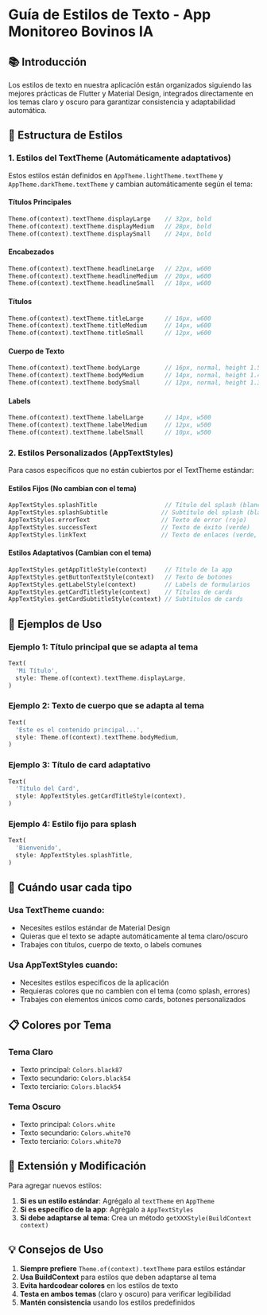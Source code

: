 # Guía de Estilos de Texto - App Monitoreo Bovinos IA

## 📚 Introducción

Los estilos de texto en nuestra aplicación están organizados siguiendo las mejores prácticas de Flutter y Material Design, integrados directamente en los temas claro y oscuro para garantizar consistencia y adaptabilidad automática.

## 🎨 Estructura de Estilos

### 1. Estilos del TextTheme (Automáticamente adaptativos)

Estos estilos están definidos en `AppTheme.lightTheme.textTheme` y `AppTheme.darkTheme.textTheme` y cambian automáticamente según el tema:

#### Títulos Principales
```dart
Theme.of(context).textTheme.displayLarge    // 32px, bold
Theme.of(context).textTheme.displayMedium   // 28px, bold  
Theme.of(context).textTheme.displaySmall    // 24px, bold
```

#### Encabezados
```dart
Theme.of(context).textTheme.headlineLarge   // 22px, w600
Theme.of(context).textTheme.headlineMedium  // 20px, w600
Theme.of(context).textTheme.headlineSmall   // 18px, w600
```

#### Títulos
```dart
Theme.of(context).textTheme.titleLarge      // 16px, w600
Theme.of(context).textTheme.titleMedium     // 14px, w600
Theme.of(context).textTheme.titleSmall      // 12px, w600
```

#### Cuerpo de Texto
```dart
Theme.of(context).textTheme.bodyLarge       // 16px, normal, height 1.5
Theme.of(context).textTheme.bodyMedium      // 14px, normal, height 1.4
Theme.of(context).textTheme.bodySmall       // 12px, normal, height 1.3
```

#### Labels
```dart
Theme.of(context).textTheme.labelLarge      // 14px, w500
Theme.of(context).textTheme.labelMedium     // 12px, w500
Theme.of(context).textTheme.labelSmall      // 10px, w500
```

### 2. Estilos Personalizados (AppTextStyles)

Para casos específicos que no están cubiertos por el TextTheme estándar:

#### Estilos Fijos (No cambian con el tema)
```dart
AppTextStyles.splashTitle                   // Título del splash (blanco)
AppTextStyles.splashSubtitle               // Subtítulo del splash (blanco70)
AppTextStyles.errorText                    // Texto de error (rojo)
AppTextStyles.successText                  // Texto de éxito (verde)
AppTextStyles.linkText                     // Texto de enlaces (verde, subrayado)
```

#### Estilos Adaptativos (Cambian con el tema)
```dart
AppTextStyles.getAppTitleStyle(context)     // Título de la app
AppTextStyles.getButtonTextStyle(context)   // Texto de botones
AppTextStyles.getLabelStyle(context)        // Labels de formularios
AppTextStyles.getCardTitleStyle(context)    // Títulos de cards
AppTextStyles.getCardSubtitleStyle(context) // Subtítulos de cards
```

## 🚀 Ejemplos de Uso

### Ejemplo 1: Título principal que se adapta al tema
```dart
Text(
  'Mi Título',
  style: Theme.of(context).textTheme.displayLarge,
)
```

### Ejemplo 2: Texto de cuerpo que se adapta al tema
```dart
Text(
  'Este es el contenido principal...',
  style: Theme.of(context).textTheme.bodyMedium,
)
```

### Ejemplo 3: Título de card adaptativo
```dart
Text(
  'Título del Card',
  style: AppTextStyles.getCardTitleStyle(context),
)
```

### Ejemplo 4: Estilo fijo para splash
```dart
Text(
  'Bienvenido',
  style: AppTextStyles.splashTitle,
)
```

## 🎯 Cuándo usar cada tipo

### Usa TextTheme cuando:
- Necesites estilos estándar de Material Design
- Quieras que el texto se adapte automáticamente al tema claro/oscuro
- Trabajes con títulos, cuerpo de texto, o labels comunes

### Usa AppTextStyles cuando:
- Necesites estilos específicos de la aplicación
- Requieras colores que no cambien con el tema (como splash, errores)
- Trabajes con elementos únicos como cards, botones personalizados

## 📋 Colores por Tema

### Tema Claro
- Texto principal: `Colors.black87`
- Texto secundario: `Colors.black54`
- Texto terciario: `Colors.black54`

### Tema Oscuro  
- Texto principal: `Colors.white`
- Texto secundario: `Colors.white70`
- Texto terciario: `Colors.white70`

## 🔧 Extensión y Modificación

Para agregar nuevos estilos:

1. **Si es un estilo estándar**: Agrégalo al `textTheme` en `AppTheme`
2. **Si es específico de la app**: Agrégalo a `AppTextStyles`
3. **Si debe adaptarse al tema**: Crea un método `getXXXStyle(BuildContext context)`

## 💡 Consejos de Uso

1. **Siempre prefiere** `Theme.of(context).textTheme` para estilos estándar
2. **Usa BuildContext** para estilos que deben adaptarse al tema
3. **Evita hardcodear colores** en los estilos de texto
4. **Testa en ambos temas** (claro y oscuro) para verificar legibilidad
5. **Mantén consistencia** usando los estilos predefinidos
